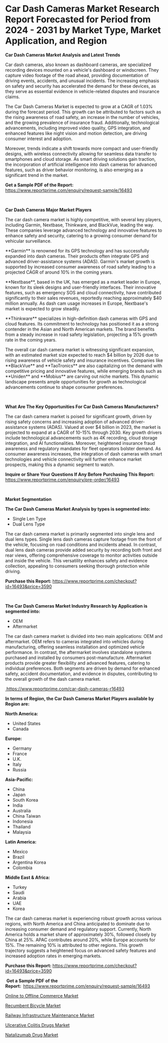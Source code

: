 <p><h1>Car Dash Cameras Market Research Report Forecasted for Period from 2024 -  2031 by Market Type, Market Application, and Region</h1></p><p><strong>Car Dash Cameras Market Analysis and Latest Trends</strong></p>
<p><p>Car dash cameras, also known as dashboard cameras, are specialized recording devices mounted on a vehicle's dashboard or windscreen. They capture video footage of the road ahead, providing documentation of driving events, accidents, and unusual incidents. The increasing emphasis on safety and security has accelerated the demand for these devices, as they serve as essential evidence in vehicle-related disputes and insurance claims.</p><p>The Car Dash Cameras Market is expected to grow at a CAGR of 1.03% during the forecast period. This growth can be attributed to factors such as the rising awareness of road safety, an increase in the number of vehicles, and the growing prevalence of insurance fraud. Additionally, technological advancements, including improved video quality, GPS integration, and enhanced features like night vision and motion detection, are driving consumer interest and adoption.</p><p>Moreover, trends indicate a shift towards more compact and user-friendly designs, with wireless connectivity allowing for seamless data transfer to smartphones and cloud storage. As smart driving solutions gain traction, the incorporation of artificial intelligence into dash cameras for advanced features, such as driver behavior monitoring, is also emerging as a significant trend in the market.</p></p>
<p><strong>Get a Sample PDF of the Report:&nbsp;</strong> <a href="https://www.reportprime.com/enquiry/request-sample/16493?utm_campaign=28&utm_medium=2&utm_source=Github&utm_content=ia&utm_term=23112024&utm_id=car-dash-cameras">https://www.reportprime.com/enquiry/request-sample/16493</a></p>
<p>&nbsp;</p>
<p><strong>Car Dash Cameras Major Market Players</strong></p>
<p><p>The car dash camera market is highly competitive, with several key players, including Garmin, Nextbase, Thinkware, and BlackVue, leading the way. These companies leverage advanced technology and innovative features to enhance safety and security, catering to a growing consumer demand for vehicular surveillance.</p><p>**Garmin** is renowned for its GPS technology and has successfully expanded into dash cameras. Their products often integrate GPS and advanced driver-assistance systems (ADAS). Garmin's market growth is supported by increased consumer awareness of road safety leading to a projected CAGR of around 10% in the coming years.</p><p>**Nextbase**, based in the UK, has emerged as a market leader in Europe, known for its sleek designs and user-friendly interfaces. Their innovative features, such as emergency SOS and cloud connectivity, have contributed significantly to their sales revenues, reportedly reaching approximately $40 million annually. As dash cam usage increases in Europe, Nextbase's market is expected to grow steadily.</p><p>**Thinkware** specializes in high-definition dash cameras with GPS and cloud features. Its commitment to technology has positioned it as a strong contender in the Asian and North American markets. The brand benefits from a steady increase in road safety legislation, projecting a 15% growth rate in the coming years.</p><p>The overall car dash camera market is witnessing significant expansion, with an estimated market size expected to reach $4 billion by 2026 due to rising awareness of vehicle safety and insurance incentives. Companies like **BlackVue** and **TaoTronics** are also capitalizing on the demand with competitive pricing and innovative features, while emerging brands such as **Uniden** and **Mobius** are carving out niche markets. This dynamic landscape presents ample opportunities for growth as technological advancements continue to shape consumer preferences.</p></p>
<p>&nbsp;</p>
<p><strong>What Are The Key Opportunities For Car Dash Cameras Manufacturers?</strong></p>
<p><p>The car dash camera market is poised for significant growth, driven by rising safety concerns and increasing adoption of advanced driver-assistance systems (ADAS). Valued at over $4 billion in 2023, the market is projected to expand at a CAGR of 10-15% through 2030. Key growth drivers include technological advancements such as 4K recording, cloud storage integration, and AI functionalities. Moreover, heightened insurance fraud awareness and regulatory mandates for fleet operators bolster demand. As consumer awareness increases, the integration of dash cameras with smart technologies and vehicle connectivity will further enhance market prospects, making this a dynamic segment to watch.</p></p>
<p><strong>Inquire or Share Your Questions If Any Before Purchasing This Report:</strong> <a href="https://www.reportprime.com/enquiry/pre-order/16493?utm_campaign=28&utm_medium=2&utm_source=Github&utm_content=ia&utm_term=23112024&utm_id=car-dash-cameras">https://www.reportprime.com/enquiry/pre-order/16493</a></p>
<p>&nbsp;</p>
<p><strong>Market Segmentation</strong></p>
<p><strong>The Car Dash Cameras Market Analysis by types is segmented into:</strong></p>
<p><ul><li>Single Len Type</li><li>Dual Lens Type</li></ul></p>
<p><p>The car dash camera market is primarily segmented into single lens and dual lens types. Single lens dash cameras capture footage from the front of the vehicle, focusing on road conditions and incidents ahead. In contrast, dual lens dash cameras provide added security by recording both front and rear views, offering comprehensive coverage to monitor activities outside and inside the vehicle. This versatility enhances safety and evidence collection, appealing to consumers seeking thorough protection while driving.</p></p>
<p><strong>Purchase this Report:&nbsp;</strong><a href="https://www.reportprime.com/checkout?id=16493&price=3590&utm_campaign=28&utm_medium=2&utm_source=Github&utm_content=ia&utm_term=23112024&utm_id=car-dash-cameras">https://www.reportprime.com/checkout?id=16493&price=3590</a></p>
<p>&nbsp;</p>
<p><strong>The Car Dash Cameras Market Industry Research by Application is segmented into:</strong></p>
<p><ul><li>OEM</li><li>Aftermarket</li></ul></p>
<p><p>The car dash camera market is divided into two main applications: OEM and aftermarket. OEM refers to cameras integrated into vehicles during manufacturing, offering seamless installation and optimized vehicle performance. In contrast, the aftermarket involves standalone systems purchased and installed by consumers post-manufacture. Aftermarket products provide greater flexibility and advanced features, catering to individual preferences. Both segments are driven by demand for enhanced safety, accident documentation, and evidence in disputes, contributing to the overall growth of the dash camera market.</p></p>
<p><a href="https://www.reportprime.com/car-dash-cameras-r16493?utm_campaign=28&utm_medium=2&utm_source=Github&utm_content=ia&utm_term=23112024&utm_id=car-dash-cameras">&nbsp;https://www.reportprime.com/car-dash-cameras-r16493</a></p>
<p><strong>In terms of Region, the Car Dash Cameras Market Players available by Region are:</strong></p>
<p>
    <p> <strong> North America: </strong>
        <ul>
            <li>United States</li>
            <li>Canada</li>
        </ul>
        </p> 
    <p> <strong> Europe: </strong>
        <ul>
            <li>Germany</li>
            <li>France</li>
            <li>U.K.</li>
            <li>Italy</li>
            <li>Russia</li>
        </ul>
        </p> 
    <p> <strong> Asia-Pacific: </strong>
        <ul>
            <li>China</li>
            <li>Japan</li>
            <li>South Korea</li>
            <li>India</li>
            <li>Australia</li>
            <li>China Taiwan</li>
            <li>Indonesia</li>
            <li>Thailand</li>
            <li>Malaysia</li>
        </ul>
        </p> 
    <p> <strong> Latin America: </strong>
        <ul>
            <li>Mexico</li>
            <li>Brazil</li>
            <li>Argentina Korea</li>
            <li>Colombia</li>
        </ul>
        </p> 
    <p> <strong> Middle East & Africa: </strong>
        <ul>
            <li>Turkey</li>
            <li>Saudi</li>
            <li>Arabia</li>
            <li>UAE</li>
            <li>Korea</li>
        </ul>
    </p>
    </p>
<p><p>The car dash cameras market is experiencing robust growth across various regions, with North America and China anticipated to dominate due to increasing consumer demand and regulatory support. Currently, North America holds a market share of approximately 30%, followed closely by China at 25%. APAC contributes around 20%, while Europe accounts for 15%. The remaining 10% is attributed to other regions. This growth trajectory suggests a heightened focus on advanced safety features and increased adoption rates in emerging markets.</p></p>
<p><strong>Purchase this Report: </strong><a href="https://www.reportprime.com/checkout?id=16493&price=3590&utm_campaign=28&utm_medium=2&utm_source=Github&utm_content=ia&utm_term=23112024&utm_id=car-dash-cameras">https://www.reportprime.com/checkout?id=16493&price=3590</a></p>
<p>&nbsp;<strong>Get a Sample PDF of the Report:&nbsp;&nbsp;</strong><a href="https://www.reportprime.com/enquiry/request-sample/16493?utm_campaign=28&utm_medium=2&utm_source=Github&utm_content=ia&utm_term=23112024&utm_id=car-dash-cameras">https://www.reportprime.com/enquiry/request-sample/16493</a></p>
<p><strong></strong></p>
<p><p><a href="https://issuu.com/reportprime-2/docs/online-to-offline-commerce-market-s_d5fd6ac8b5a114?utm_campaign=28&utm_medium=2&utm_source=Github&utm_content=ia&utm_term=23112024&utm_id=car-dash-cameras">Online to Offline Commerce Market</a></p><p><a href="https://github.com/indrystar/Market-Research-Report-List-5/blob/main/recumbent-bicycle-market.md?utm_campaign=28&utm_medium=2&utm_source=Github&utm_content=ia&utm_term=23112024&utm_id=car-dash-cameras">Recumbent Bicycle Market</a></p><p><a href="https://issuu.com/reportprime-2/docs/railway-infrastructure-maintenance-_3daf7e1b6e998a?utm_campaign=28&utm_medium=2&utm_source=Github&utm_content=ia&utm_term=23112024&utm_id=car-dash-cameras">Railway Infrastructure Maintenance Market</a></p><p><a href="https://www.linkedin.com/pulse/projected-growth-ulcerative-colitis-drugs-market-size-cagr-analysis-tgbnf?utm_campaign=28&utm_medium=2&utm_source=Github&utm_content=ia&utm_term=23112024&utm_id=car-dash-cameras">Ulcerative Colitis Drugs Market</a></p><p><a href="https://www.linkedin.com/pulse/natalizumab-drug-market-analysis-report-revenue-forecast-15-cbo8f?utm_campaign=28&utm_medium=2&utm_source=Github&utm_content=ia&utm_term=23112024&utm_id=car-dash-cameras">Natalizumab Drug Market</a></p></p>
